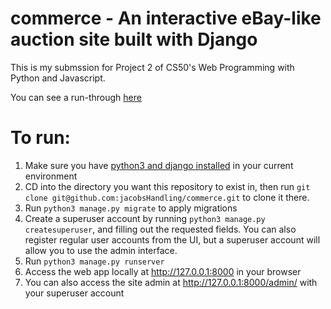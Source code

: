 # commerce - An interactive eBay-like auction site built with Django

This is my submssion for Project 2 of CS50's Web Programming with Python and Javascript.

You can see a run-through [here](https://www.youtube.com/watch?v=rLX47ni5X8E)

# To run:
1. Make sure you have [python3 and django installed](https://docs.djangoproject.com/en/3.2/intro/install/) in your current environment
2. CD into the directory you want this repository to exist in, then run `git clone git@github.com:jacobsHandling/commerce.git` to clone it there.
3. Run `python3 manage.py migrate` to apply migrations
4. Create a superuser account by running `python3 manage.py createsuperuser`, and filling out the requested fields. You can also register regular user accounts from the UI, but a superuser account will allow you to use the admin interface.
5. Run `python3 manage.py runserver`
6. Access the web app locally at http://127.0.0.1:8000 in your browser
7. You can also access the site admin at http://127.0.0.1:8000/admin/ with your superuser account
